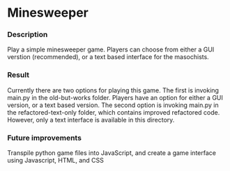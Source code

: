 # Minesweeper

### Description
Play a simple minesweeper game. Players can choose from either a GUI verstion (recommended), or a text based interface for the masochists. 

### Result
Currently there are two options for playing this game. The first is invoking main.py in the old-but-works folder. Players have an option for either a GUI version, or a text based version. The second option is invoking main.py in the refactored-text-only folder, which contains improved refactored code. However, only a text interface is available in this directory.

### Future improvements
Transpile python game files into JavaScript, and create a game interface using Javascript, HTML, and CSS

